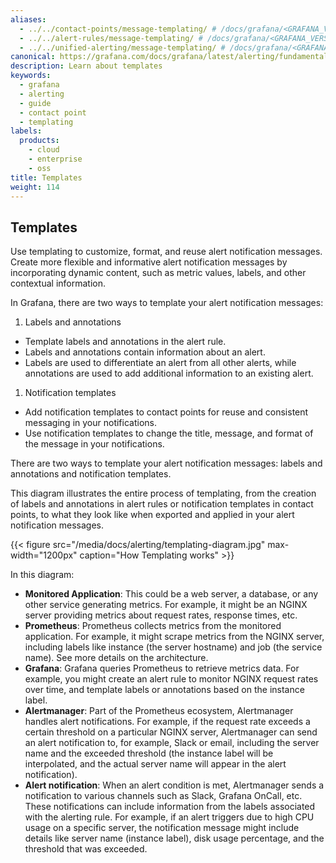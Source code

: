 ```yaml
---
aliases:
  - ../../contact-points/message-templating/ # /docs/grafana/<GRAFANA_VERSION>/alerting/contact-points/message-templating/
  - ../../alert-rules/message-templating/ # /docs/grafana/<GRAFANA_VERSION>/alerting/alert-rules/message-templating/
  - ../../unified-alerting/message-templating/ # /docs/grafana/<GRAFANA_VERSION>/alerting/unified-alerting/message-templating/
canonical: https://grafana.com/docs/grafana/latest/alerting/fundamentals/notifications/message-templating/
description: Learn about templates
keywords:
  - grafana
  - alerting
  - guide
  - contact point
  - templating
labels:
  products:
    - cloud
    - enterprise
    - oss
title: Templates
weight: 114
---
```


## Templates

Use templating to customize, format, and reuse alert notification messages. Create more flexible and informative alert notification messages by incorporating dynamic content, such as metric values, labels, and other contextual information. 

In Grafana, there are two ways to template your alert notification messages:

1. Labels and annotations

- Template labels and annotations in the alert rule.
- Labels and annotations contain information about an alert. 
- Labels are used to differentiate an alert from all other alerts, while annotations are used to add additional information to an existing alert.

1. Notification templates

- Add notification templates to contact points for reuse and consistent messaging in your notifications.
- Use notification templates to change the title, message, and format of the message in your notifications.

There are two ways to template your alert notification messages:  labels and annotations and notification templates.

This diagram illustrates the entire process of templating, from the creation of labels and annotations in alert rules or notification templates in contact points, to what they look like when exported and applied in your alert notification messages.

{{< figure src="/media/docs/alerting/templating-diagram.jpg" max-width="1200px" caption="How Templating works" >}}

In this diagram:

- **Monitored Application**: This could be a web server, a database, or any other service generating metrics. For example, it might be an NGINX server providing metrics about request rates, response times, etc.
- **Prometheus**: Prometheus collects metrics from the monitored application. For example, it might scrape metrics from the NGINX server, including labels like instance (the server hostname) and job (the service name). See more details on the architecture. 
- **Grafana**: Grafana queries Prometheus to retrieve metrics data. For example, you might create an alert rule to monitor NGINX request rates over time, and template labels or annotations based on the instance label.
- **Alertmanager**: Part of the Prometheus ecosystem, Alertmanager handles alert notifications. For example, if the request rate exceeds a certain threshold on a particular NGINX server, Alertmanager can send an alert notification to, for example, Slack or email, including the server name and the exceeded threshold (the instance label will be interpolated, and the actual server name will appear in the alert notification).
- **Alert notification**: When an alert condition is met, Alertmanager sends a notification to various channels such as Slack, Grafana OnCall, etc. These notifications can include information from the labels associated with the alerting rule. For example, if an alert triggers due to high CPU usage on a specific server, the notification message might include details like server name (instance label), disk usage percentage, and the threshold that was exceeded.